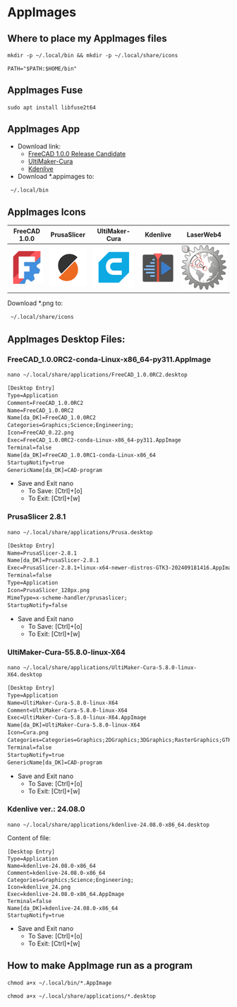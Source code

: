 # AppImages

## Where to place my AppImages files

```code
mkdir -p ~/.local/bin && mkdir -p ~/.local/share/icons
```

```code
PATH="$PATH:$HOME/bin"
```

## AppImages Fuse

```code
sudo apt install libfuse2t64
```

## AppImages App

* Download link:
  * [FreeCAD 1.0.0 Release Candidate](https://github.com/FreeCAD/FreeCAD/releases)
  * [UltiMaker-Cura](https://ultimaker.com/software/ultimaker-cura/#downloads)
  * [Kdenlive](https://kdenlive.org/en/download/)
* Download *.appimages to:

```txt
 ~/.local/bin
```

## AppImages Icons

|FreeCAD 1.0.0|PrusaSlicer|UltiMaker-Cura|Kdenlive|LaserWeb4|
|:---:|:---:|:---:|:---:|:---:|
|![FreeCAD 1.0.0](./Images/FreeCAD_0.22.png)|![PrusaSlicer](./Images/PrusaSlicer_128px.png)|![Cura](./Images/Cura.png)|![kdenlive](./Images/kdenlive_24.png)|![LaserWeb4](./Images/LaserWeb4.png)|

Download *.png to:

```txt
 ~/.local/share/icons
```

## AppImages Desktop Files:

### FreeCAD_1.0.0RC2-conda-Linux-x86_64-py311.AppImage

```code
nano ~/.local/share/applications/FreeCAD_1.0.0RC2.desktop
```

```txt
[Desktop Entry]
Type=Application
Comment=FreeCAD_1.0.0RC2
Name=FreeCAD_1.0.0RC2
Name[da_DK]=FreeCAD_1.0.0RC2
Categories=Graphics;Science;Engineering;
Icon=FreeCAD_0.22.png
Exec=FreeCAD_1.0.0RC2-conda-Linux-x86_64-py311.AppImage
Terminal=false
Name[da_DK]=FreeCAD_1.0.0RC1-conda-Linux-x86_64
StartupNotify=true
GenericName[da_DK]=CAD-program
```

* Save and Exit nano
  * To Save: [Ctrl]+[o]
  * To Exit: [Ctrl]+[w]

### PrusaSlicer 2.8.1

```code
nano ~/.local/share/applications/Prusa.desktop
```

```txt
[Desktop Entry]
Name=PrusaSlicer-2.8.1
Name[da_DK]=PrusaSlicer-2.8.1
Exec=PrusaSlicer-2.8.1+linux-x64-newer-distros-GTK3-202409181416.AppImage
Terminal=false
Type=Application
Icon=PrusaSlicer_128px.png
MimeType=x-scheme-handler/prusaslicer;
StartupNotify=false
```

* Save and Exit nano
  * To Save: [Ctrl]+[o]
  * To Exit: [Ctrl]+[w]


### UltiMaker-Cura-55.8.0-linux-X64

```code
nano ~/.local/share/applications/UltiMaker-Cura-5.8.0-linux-X64.desktop
```

```txt
[Desktop Entry]
Type=Application
Name=UltiMaker-Cura-5.8.0-linux-X64
Comment=UltiMaker-Cura-5.8.0-linux-X64
Exec=UltiMaker-Cura-5.8.0-linux-X64.AppImage
Name[da_DK]=UltiMaker-Cura-5.8.0-linux-X64
Icon=Cura.png
Categories=Categories=Graphics;2DGraphics;3DGraphics;RasterGraphics;GTK;
Terminal=false
StartupNotify=true
GenericName[da_DK]=CAD-program
```

* Save and Exit nano
  * To Save: [Ctrl]+[o]
  * To Exit: [Ctrl]+[w]

### Kdenlive ver.: 24.08.0

```code
nano ~/.local/share/applications/kdenlive-24.08.0-x86_64.desktop
```

Content of file:

```text
[Desktop Entry]
Type=Application
Name=kdenlive-24.08.0-x86_64
Comment=kdenlive-24.08.0-x86_64
Categories=Graphics;Science;Engineering;
Icon=kdenlive_24.png
Exec=kdenlive-24.08.0-x86_64.AppImage
Terminal=false
Name[da_DK]=kdenlive-24.08.0-x86_64
StartupNotify=true

```

* Save and Exit nano
  * To Save: [Ctrl]+[o]
  * To Exit: [Ctrl]+[w]

## How to make AppImage run as a program

```code
chmod a+x ~/.local/bin/*.AppImage
```

```code
chmod a+x ~/.local/share/applications/*.desktop
```
